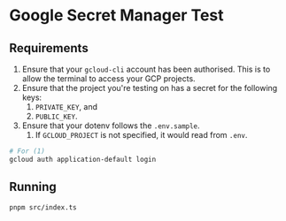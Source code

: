 # Google Secret Manager Test

## Requirements

1. Ensure that your `gcloud-cli` account has been authorised. This is to allow the terminal to access your GCP projects.
2. Ensure that the project you're testing on has a secret for the following keys:
   1. `PRIVATE_KEY`, and
   2. `PUBLIC_KEY`.
3. Ensure that your dotenv follows the `.env.sample`.
   1. If `GCLOUD_PROJECT` is not specified, it would read from `.env`.

```bash
# For (1)
gcloud auth application-default login
```

## Running

```bash
pnpm src/index.ts
```

